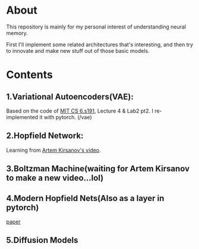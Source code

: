 # About
This repository is mainly for my personal interest of understanding neural memory.

First I'll implement some related architectures that's interesting, and then try to innovate
and make new stuff out of those basic models.

# Contents

## 1.Variational Autoencoders(VAE): 
Based on the code of [MIT CS 6.s191](http://introtodeeplearning.com), Lecture 4 & Lab2 pt2.
I re-implemented it with pytorch. (/vae)

## 2.Hopfield Network: 

Learning from [Artem Kirsanov's video](https://www.youtube.com/watch?v=1WPJdAW-sFo).

## 3.Boltzman Machine(waiting for Artem Kirsanov to make a new video…lol)

## 4.Modern Hopfield Nets(Also as a layer in pytorch)

[paper](https://ml-jku.github.io/hopfield-layers/#selfatt)

## 5.Diffusion Models
